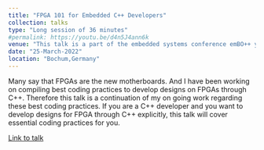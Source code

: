 ```yaml
---
title: "FPGA 101 for Embedded C++ Developers"
collection: talks
type: "Long session of 36 minutes"
#permalink: https://youtu.be/d4n5J4ann6k
venue: "This talk is a part of the embedded systems conference emBO++ year 2022"
date: "25-March-2022"
location: "Bochum,Germany"
---
```


Many say that FPGAs are the new motherboards. And I have been working on compiling best coding practices to develop designs on FPGAs through C++. Therefore this talk is a continuation of my on going work regarding these best coding practices. If you are a C++ developer and you want to develop designs for FPGA through C++ explicitly, this talk will cover essential coding practices for you.

[Link to talk](https://youtu.be/d4n5J4ann6k)
